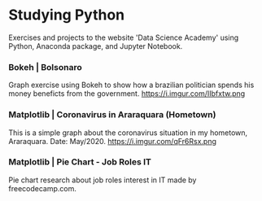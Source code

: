 # Studying Python
Exercises and projects to the website 'Data Science Academy' using Python, Anaconda package, and Jupyter Notebook.

### Bokeh | Bolsonaro
Graph exercise using Bokeh to show how a brazilian politician spends his money beneficts from the government.
https://i.imgur.com/IIbfxtw.png

### Matplotlib | Coronavirus in Araraquara (Hometown)
This is a simple graph about the coronavirus situation in my hometown, Araraquara. Date: May/2020.
https://i.imgur.com/qFr6Rsx.png

### Matplotlib | Pie Chart - Job Roles IT
Pie chart research about job roles interest in IT made by freecodecamp.com.
